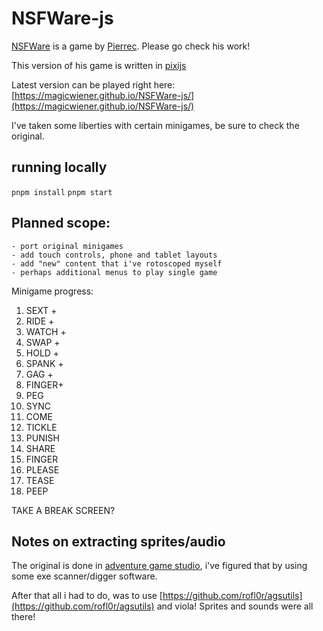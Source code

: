 # NSFWare-js

[NSFWare](https://pierrec.itch.io/nsfware) is a game by [Pierrec](https://pierrec.itch.io/). Please go check his work!

This version of his game is written in [pixijs](https://pixijs.com/)

Latest version can be played right here: [https://magicwiener.github.io/NSFWare-js/](https://magicwiener.github.io/NSFWare-js/) 

I've taken some liberties with certain minigames, be sure to check the original.

## running locally

`pnpm install`
`pnpm start`

## Planned scope:
    - port original minigames
    - add touch controls, phone and tablet layouts
    - add "new" content that i've rotoscoped myself
    - perhaps additional menus to play single game

Minigame progress:

1. SEXT +
2. RIDE +
3. WATCH + 
11. SWAP +
8. HOLD +
15. SPANK +
17. GAG +
12. FINGER+
7. PEG
4. SYNC
5. COME
6. TICKLE
9. PUNISH
10. SHARE
12. FINGER
13. PLEASE
14. TEASE
16. PEEP 


TAKE A BREAK SCREEN?

## Notes on extracting sprites/audio

The original is done in [adventure game studio](https://www.adventuregamestudio.co.uk/), i've figured that by using some exe scanner/digger software.

After that all i had to do, was to use [https://github.com/rofl0r/agsutils](https://github.com/rofl0r/agsutils) and viola! Sprites and sounds were all there!